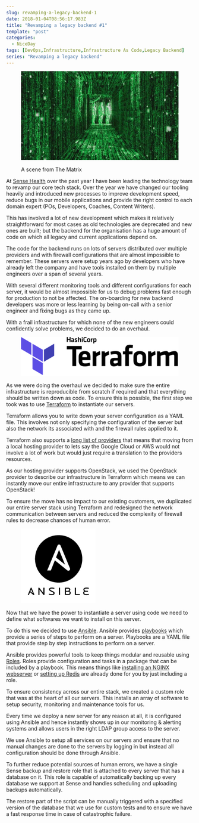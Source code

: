 ```yaml
---
slug: revamping-a-legacy-backend-1
date: 2018-01-04T08:56:17.983Z
title: "Revamping a legacy backend #1"
template: "post"
categories:
  - NiceDay
tags: [DevOps,Infrastructure,Infrastructure As Code,Legacy Backend]
series: "Revamping a legacy backend"
---
```


<figure>

![Scene in the matrix where Neo sees agents as source code](./revamping-a-legacy-backend-1-0.jpeg)

<figcaption>A scene from The Matrix</figcaption></figure>

At [Sense Health](https://www.sense-health.com/) over the past year I have been leading the technology team to revamp our core tech stack. Over the year we have changed our tooling heavily and introduced new processes to improve development speed, reduce bugs in our mobile applications and provide the right control to each domain expert (POs, Developers, Coaches, Content Writers).

This has involved a lot of new development which makes it relatively straightforward for most cases as old technologies are deprecated and new ones are built; but the backend for the organisation has a huge amount of code on which all legacy and current applications depend on.

The code for the backend runs on lots of servers distributed over multiple providers and with firewall configurations that are almost impossible to remember. These servers were setup years ago by developers who have already left the company and have tools installed on them by multiple engineers over a span of several years.

With several different monitoring tools and different configurations for each server, it would be almost impossible for us to debug problems fast enough for production to not be affected. The on-boarding for new backend developers was more or less learning by being on-call with a senior engineer and fixing bugs as they came up.

With a frail infrastructure for which none of the new engineers could confidently solve problems, we decided to do an overhaul.

<figure>

![Logo of HashiCorp terraform](./revamping-a-legacy-backend-1-1.png)

</figure>

As we were doing the overhaul we decided to make sure the entire infrastructure is reproducible from scratch if required and that everything should be written down as code. To ensure this is possible, the first step we took was to use [Terraform](https://www.terraform.io/) to instantiate our servers.

Terraform allows you to write down your server configuration as a YAML file. This involves not only specifying the configuration of the server but also the network its associated with and the firewall rules applied to it.

Terraform also supports a [long list of providers](https://www.terraform.io/docs/providers/index.html) that means that moving from a local hosting provider to lets say the Google Cloud or AWS would not involve a lot of work but would just require a translation to the providers resources.

As our hosting provider supports OpenStack, we used the OpenStack provider to describe our infrastructure in Terraform which means we can instantly move our entire infrastructure to any provider that supports OpenStack!

To ensure the move has no impact to our existing customers, we duplicated our entire server stack using Terraform and redesigned the network communication between servers and reduced the complexity of firewall rules to decrease chances of human error.

<figure>

![Logo of Ansible](./revamping-a-legacy-backend-1-2.png)

</figure>

Now that we have the power to instantiate a server using code we need to define what softwares we want to install on this server.

To do this we decided to use [Ansible](https://www.ansible.com/). Ansible provides [playbooks](http://docs.ansible.com/ansible/latest/playbooks.html) which provide a series of steps to perform on a server. Playbooks are a YAML file that provide step by step instructions to perform on a server.

Ansible provides powerful tools to keep things modular and reusable using [Roles](http://docs.ansible.com/ansible/latest/playbooks_reuse_roles.html). Roles provide configuration and tasks in a package that can be included by a playbook. This means things like [installing an NGINX webserver](https://galaxy.ansible.com/geerlingguy/nginx/) or [setting up Redis](https://galaxy.ansible.com/geerlingguy/redis/) are already done for you by just including a role.

To ensure consistency across our entire stack, we created a custom role that was at the heart of all our servers. This installs an array of software to setup security, monitoring and maintenance tools for us.

Every time we deploy a new server for any reason at all, it is configured using Ansible and hence instantly shows up in our monitoring & alerting systems and allows users in the right LDAP group access to the server.

We use Ansible to setup all services on our servers and ensure that no manual changes are done to the servers by logging in but instead all configuration should be done through Ansible.

To further reduce potential sources of human errors, we have a single Sense backup and restore role that is attached to every server that has a database on it. This role is capable of automatically backing up every database we support at Sense and handles scheduling and uploading backups automatically.

The restore part of the script can be manually triggered with a specified version of the database that we use for custom tests and to ensure we have a fast response time in case of catastrophic failure.
  